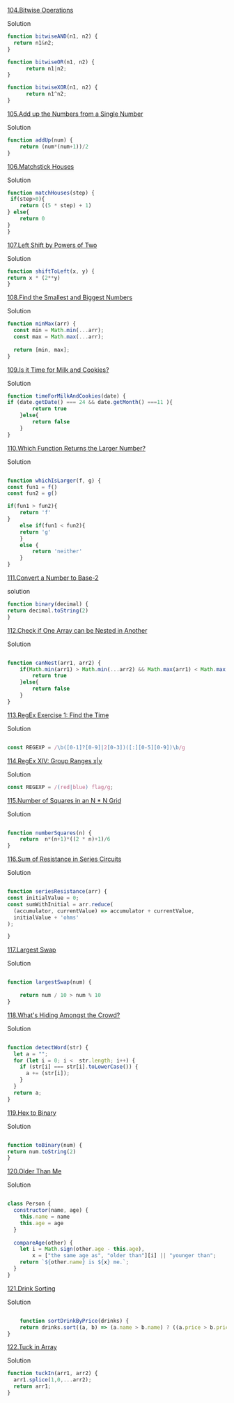[104.Bitwise Operations]( https://edabit.com/challenge/vvuAkYEAArrZvmp6X  )

Solution

```js
function bitwiseAND(n1, n2) {
  return n1&n2;
}

function bitwiseOR(n1, n2) {
	  return n1|n2;
}

function bitwiseXOR(n1, n2) {
	  return n1^n2;
}
```

[105.Add up the Numbers from a Single Number]( https://edabit.com/challenge/4gzDuDkompAqujpRi)

Solution

```js
function addUp(num) {
	return (num*(num+1))/2
}
```

[106.Matchstick Houses]( https://edabit.com/challenge/tYHkTdFrEmWfxpPKF )

Solution 

```js
function matchHouses(step) {
 if(step>0){
	return ((5 * step) + 1)
} else{
	return 0
}
}
```

[107.Left Shift by Powers of Two](https://edabit.com/challenge/pB6CF3rFBi8ykJ3Br)

Solution

```js
function shiftToLeft(x, y) {
return x * (2**y)
}
```


[108.Find the Smallest and Biggest Numbers](https://edabit.com/challenge/Q3n42rEWanZSTmsJm)

Solution

```js
function minMax(arr) {
  const min = Math.min(...arr);
  const max = Math.max(...arr);
  
  return [min, max];
}
```

[109.Is it Time for Milk and Cookies?](https://edabit.com/challenge/hPWnaSckJke5FXNEH)

Solution 

```js
function timeForMilkAndCookies(date) {
if (date.getDate() === 24 && date.getMonth() ===11 ){
		return true
	}else{
		return false
	}
}
```


[110.Which Function Returns the Larger Number?](https://edabit.com/challenge/o7TwicAHWuMkjbDqQ)


Solution

```js

function whichIsLarger(f, g) {
const fun1 = f()
const fun2 = g()

if(fun1 > fun2){
	return 'f'
}
	else if(fun1 < fun2){
	return 'g'
	}
	else {
		return 'neither'
	}
}
```

[111.Convert a Number to Base-2](https://edabit.com/challenge/3kcrnpHk7krNZdnKK)

solution

```js
function binary(decimal) {
return decimal.toString(2)
}
```
[112.Check if One Array can be Nested in Another](https://edabit.com/challenge/Gpy2qSFnfhGJnWMMj)

Solution


```js

function canNest(arr1, arr2) {
	if(Math.min(arr1) > Math.min(...arr2) && Math.max(arr1) < Math.max(...arr2) ){
		return true
	}else{
		return false
	}
}
```

[113.RegEx Exercise 1: Find the Time](https://edabit.com/challenge/QkuiL7XApt2RMQqTJ)

Solution

```js

const REGEXP = /\b([0-1]?[0-9]|2[0-3])([:][0-5][0-9])\b/g

```

[114.RegEx XIV: Group Ranges x|y](https://edabit.com/challenge/7KbZc8QvzqrJPaE6Q)

Solution

```js
const REGEXP = /(red|blue) flag/g;

```

[115.Number of Squares in an N * N Grid](https://edabit.com/challenge/RGQXN4TG2CQoBAReQ)

Solution

```js

function numberSquares(n) {
	return  n*(n+1)*((2 * n)+1)/6
}
```

[116.Sum of Resistance in Series Circuits](https://edabit.com/challenge/JDkyQJqNfJNhvjmRW)

Solution

```js

function seriesResistance(arr) {
const initialValue = 0;
const sumWithInitial = arr.reduce(
  (accumulator, currentValue) => accumulator + currentValue,
  initialValue + 'ohms'
);

}

```

[117.Largest Swap](https://edabit.com/challenge/hD3euqPHM82Cbr7R8)

Solution

```js

function largestSwap(num) {
	
	return num / 10 > num % 10
}
```

[118.What's Hiding Amongst the Crowd?](https://edabit.com/challenge/rvsvGvqZ3BzNieKqA)

Solution

```js

function detectWord(str) {
  let a = "";
  for (let i = 0; i <  str.length; i++) {
    if (str[i] === str[i].toLowerCase()) {
      a += (str[i]);
    }
  }
  return a;
}
```

[119.Hex to Binary](https://edabit.com/challenge/mHrFjP4K5BfAKEugN)

Solution

```js

function toBinary(num) {
return num.toString(2)
}
```
[120.Older Than Me](https://edabit.com/challenge/iwdZiFucR5wkQsFHu)

Solution

```js

class Person {
  constructor(name, age) {
    this.name = name
    this.age = age
  }
    
  compareAge(other) {
    let i = Math.sign(other.age - this.age),
        x = ["the same age as", "older than"][i] || "younger than";
    return `${other.name} is ${x} me.`;
  }
}
```

[121.Drink Sorting](https://edabit.com/challenge/nuXdWHAoHv9y38sn7)

Solution

```js

	function sortDrinkByPrice(drinks) {
	return drinks.sort((a, b) => (a.name > b.name) ? ((a.price > b.price) ? 1 : -1) : -1 )
}

```

[122.Tuck in Array](https://edabit.com/challenge/7ysTEDruHz2prcJQ9)

Solution

```js
function tuckIn(arr1, arr2) {
  arr1.splice(1,0,...arr2);
  return arr1;
}
```





